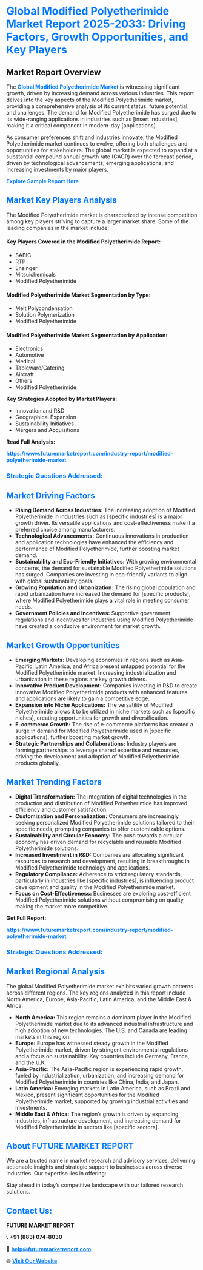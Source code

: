 <h1 style="color: #007BFF;">Global Modified Polyetherimide Market Report 2025-2033: Driving Factors, Growth Opportunities, and Key Players</h1>

<section id="overview">
<h2>Market Report Overview</h2>
<p>The <a href="https://www.futuremarketreport.com/industry-report/modified-polyetherimide-market" style="color: #007BFF; text-decoration: none;"><strong>Global Modified Polyetherimide Market</strong></a> is witnessing significant growth, driven by increasing demand across various industries. This report delves into the key aspects of the Modified Polyetherimide market, providing a comprehensive analysis of its current status, future potential, and challenges. The demand for Modified Polyetherimide has surged due to its wide-ranging applications in industries such as [insert industries], making it a critical component in modern-day [applications].</p>
<p>As consumer preferences shift and industries innovate, the Modified Polyetherimide market continues to evolve, offering both challenges and opportunities for stakeholders. The global market is expected to expand at a substantial compound annual growth rate (CAGR) over the forecast period, driven by technological advancements, emerging applications, and increasing investments by major players.</p>
</section>

<section id="overview">
<p><a href="https://www.futuremarketreport.com/request-sample/reportId=97417" style="color: #007BFF; text-decoration: none;"><strong>Explore Sample Report Here</strong></a></p>
</section>

<section id="key-players">
<h2 style="color: #007BFF;">Market Key Players Analysis</h2>
<p>The Modified Polyetherimide market is characterized by intense competition among key players striving to capture a larger market share. Some of the leading companies in the market include:</p>
<h4>Key Players Covered in the Modified Polyetherimide Report:</h4>
<ul><li>SABIC</li><li>RTP</li><li>Ensinger</li><li>Mitsuichemicals</li><li>Modified Polyetherimide</li></ul>
<h4>Modified Polyetherimide Market Segmentation by Type:</h4>
<ul><li>Melt Polycondensation</li><li>Solution Polymerization</li><li>Modified Polyetherimide</li></ul>

<h4>Modified Polyetherimide Market Segmentation by Application:</h4>
<ul><li>Electronics</li><li>Automotive</li><li>Medical</li><li>Tableware/Catering</li><li>Aircraft</li><li>Others</li><li>Modified Polyetherimide</li></ul>
<p><strong>Key Strategies Adopted by Market Players:</strong></p>
<ul>
<li>Innovation and R&D</li>
<li>Geographical Expansion</li>
<li>Sustainability Initiatives</li>
<li>Mergers and Acquisitions</li>
</ul>
</section>

<section>
<p><strong>Read Full Analysis: </strong></p><a href="https://www.futuremarketreport.com/industry-report/modified-polyetherimide-market" style="color: #007BFF; text-decoration: none;"><strong>https://www.futuremarketreport.com/industry-report/modified-polyetherimide-market</strong></a>
<h3 style="color: #007BFF;">Strategic Questions Addressed:</h3>
</section>

<section id="driving-factors">
<h2 style="color: #007BFF;">Market Driving Factors</h2>
<ul>
<li><strong>Rising Demand Across Industries:</strong> The increasing adoption of Modified Polyetherimide in industries such as [specific industries] is a major growth driver. Its versatile applications and cost-effectiveness make it a preferred choice among manufacturers.</li>
<li><strong>Technological Advancements:</strong> Continuous innovations in production and application technologies have enhanced the efficiency and performance of Modified Polyetherimide, further boosting market demand.</li>
<li><strong>Sustainability and Eco-Friendly Initiatives:</strong> With growing environmental concerns, the demand for sustainable Modified Polyetherimide solutions has surged. Companies are investing in eco-friendly variants to align with global sustainability goals.</li>
<li><strong>Growing Population and Urbanization:</strong> The rising global population and rapid urbanization have increased the demand for [specific products], where Modified Polyetherimide plays a vital role in meeting consumer needs.</li>
<li><strong>Government Policies and Incentives:</strong> Supportive government regulations and incentives for industries using Modified Polyetherimide have created a conducive environment for market growth.</li>
</ul>
</section>

<section id="growth-opportunities">
<h2 style="color: #007BFF;">Market Growth Opportunities</h2>
<ul>
<li><strong>Emerging Markets:</strong> Developing economies in regions such as Asia-Pacific, Latin America, and Africa present untapped potential for the Modified Polyetherimide market. Increasing industrialization and urbanization in these regions are key growth drivers.</li>
<li><strong>Innovative Product Development:</strong> Companies investing in R&D to create innovative Modified Polyetherimide products with enhanced features and applications are likely to gain a competitive edge.</li>
<li><strong>Expansion into Niche Applications:</strong> The versatility of Modified Polyetherimide allows it to be utilized in niche markets such as [specific niches], creating opportunities for growth and diversification.</li>
<li><strong>E-commerce Growth:</strong> The rise of e-commerce platforms has created a surge in demand for Modified Polyetherimide used in [specific applications], further boosting market growth.</li>
<li><strong>Strategic Partnerships and Collaborations:</strong> Industry players are forming partnerships to leverage shared expertise and resources, driving the development and adoption of Modified Polyetherimide products globally.</li>
</ul>
</section>

<section id="trending-factors">
<h2 style="color: #007BFF;">Market Trending Factors</h2>
<ul>
<li><strong>Digital Transformation:</strong> The integration of digital technologies in the production and distribution of Modified Polyetherimide has improved efficiency and customer satisfaction.</li>
<li><strong>Customization and Personalization:</strong> Consumers are increasingly seeking personalized Modified Polyetherimide solutions tailored to their specific needs, prompting companies to offer customizable options.</li>
<li><strong>Sustainability and Circular Economy:</strong> The push towards a circular economy has driven demand for recyclable and reusable Modified Polyetherimide solutions.</li>
<li><strong>Increased Investment in R&D:</strong> Companies are allocating significant resources to research and development, resulting in breakthroughs in Modified Polyetherimide technology and applications.</li>
<li><strong>Regulatory Compliance:</strong> Adherence to strict regulatory standards, particularly in industries like [specific industries], is influencing product development and quality in the Modified Polyetherimide market.</li>
<li><strong>Focus on Cost-Effectiveness:</strong> Businesses are exploring cost-efficient Modified Polyetherimide solutions without compromising on quality, making the market more competitive.</li>
</ul>
</section>

<section>
<p><strong>Get Full Report: </strong></p><a href="https://www.futuremarketreport.com/industry-report/modified-polyetherimide-market" style="color: #007BFF; text-decoration: none;"><strong>https://www.futuremarketreport.com/industry-report/modified-polyetherimide-market</strong></a>
<h3 style="color: #007BFF;">Strategic Questions Addressed:</h3>
</section>


<section id="regional-analysis">
<h2 style="color: #007BFF;">Market Regional Analysis</h2>
<p>The global Modified Polyetherimide market exhibits varied growth patterns across different regions. The key regions analyzed in this report include North America, Europe, Asia-Pacific, Latin America, and the Middle East & Africa:</p>
<ul>
<li><strong>North America:</strong> This region remains a dominant player in the Modified Polyetherimide market due to its advanced industrial infrastructure and high adoption of new technologies. The U.S. and Canada are leading markets in this region.</li>
<li><strong>Europe:</strong> Europe has witnessed steady growth in the Modified Polyetherimide market, driven by stringent environmental regulations and a focus on sustainability. Key countries include Germany, France, and the U.K.</li>
<li><strong>Asia-Pacific:</strong> The Asia-Pacific region is experiencing rapid growth, fueled by industrialization, urbanization, and increasing demand for Modified Polyetherimide in countries like China, India, and Japan.</li>
<li><strong>Latin America:</strong> Emerging markets in Latin America, such as Brazil and Mexico, present significant opportunities for the Modified Polyetherimide market, supported by growing industrial activities and investments.</li>
<li><strong>Middle East & Africa:</strong> The region’s growth is driven by expanding industries, infrastructure development, and increasing demand for Modified Polyetherimide in sectors like [specific sectors].</li>
</ul>
</section>

<footer>
<h2 style="color: #007BFF;">About FUTURE MARKET REPORT</h2>
<p>We are a trusted name in market research and advisory services, delivering actionable insights and strategic support to businesses across diverse industries. Our expertise lies in offering:</p>

<p>Stay ahead in today’s competitive landscape with our tailored research solutions.</p>

<h2 style="color: #007BFF;">Contact Us:</h2>
<p><strong>FUTURE MARKET REPORT</strong></p>
<p>📞 <strong>+91 (883) 074-8030</strong></p>
<p>📧 <strong><a href="mailto:help@futuremarketreport.com" style="color: #007BFF;">help@futuremarketreport.com</a></strong></p>
<p>🌐 <strong><a href="https://www.futuremarketreport.com/" style="color: #007BFF;">Visit Our Website</a></strong></p>
</footer>